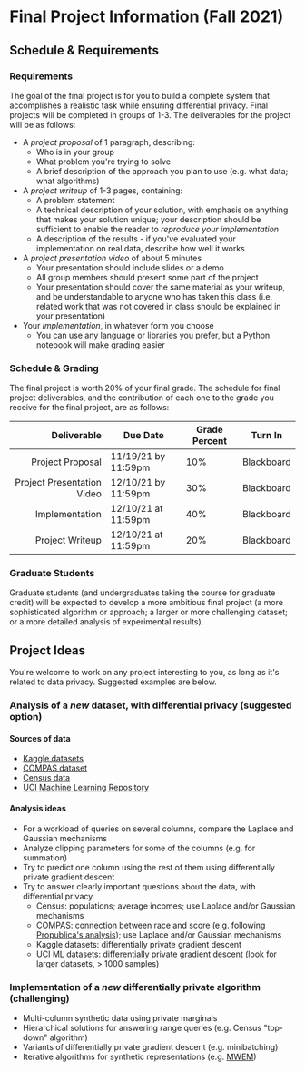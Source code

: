 # Final Project Information (Fall 2021)

## Schedule & Requirements

### Requirements

The goal of the final project is for you to build a complete system that accomplishes a realistic task while ensuring differential privacy. Final projects will be completed in groups of 1-3. The deliverables for the project will be as follows:

- A *project proposal* of 1 paragraph, describing:
  - Who is in your group
  - What problem you're trying to solve
  - A brief description of the approach you plan to use (e.g. what data; what algorithms)
- A *project writeup* of 1-3 pages, containing:
  - A problem statement
  - A technical description of your solution, with emphasis on anything that makes your solution unique; your description should be sufficient to enable the reader to *reproduce your implementation*
  - A description of the results - if you've evaluated your implementation on real data, describe how well it works
- A *project presentation video* of about 5 minutes
  - Your presentation should include slides or a demo
  - All group members should present some part of the project
  - Your presentation should cover the same material as your writeup, and be understandable to anyone who has taken this class (i.e. related work that was not covered in class should be explained in your presentation)
- Your *implementation*, in whatever form you choose
  - You can use any language or libraries you prefer, but a Python notebook will make grading easier

### Schedule & Grading

The final project is worth 20% of your final grade. The schedule for final project deliverables, and the contribution of each one to the grade you receive for the final project, are as follows:

| Deliverable                | Due Date                      | Grade Percent | Turn In    |
| ---------------------:     | ----------------------------- | ------------- | ---------- |
| Project Proposal           | 11/19/21 by 11:59pm           | 10%           | Blackboard |
| Project Presentation Video | 12/10/21 by 11:59pm           | 30%           | Blackboard |
| Implementation             | 12/10/21 at 11:59pm           | 40%           | Blackboard |
| Project Writeup            | 12/10/21 at 11:59pm           | 20%           | Blackboard |


### Graduate Students

Graduate students (and undergraduates taking the course for graduate credit) will be expected to develop a more ambitious final project (a more sophisticated algorithm or approach; a larger or more challenging dataset; or a more detailed analysis of experimental results).

## Project Ideas

You're welcome to work on any project interesting to you, as long as it's related to data privacy. Suggested examples are below.

### Analysis of a *new* dataset, with differential privacy (suggested option)

#### Sources of data

  - [Kaggle datasets](https://www.kaggle.com/datasets)
  - [COMPAS dataset](https://www.kaggle.com/danofer/compass)
  - [Census data](https://data.census.gov/cedsci/advanced)
  - [UCI Machine Learning Repository](https://archive.ics.uci.edu/ml/datasets.php)

#### Analysis ideas
  - For a workload of queries on several columns, compare the Laplace and Gaussian mechanisms
  - Analyze clipping parameters for some of the columns (e.g. for summation)
  - Try to predict one column using the rest of them using differentially private gradient descent
  - Try to answer clearly important questions about the data, with differential privacy
    - Census: populations; average incomes; use Laplace and/or Gaussian mechanisms
    - COMPAS: connection between race and score (e.g. following [Propublica's analysis](https://github.com/propublica/compas-analysis/blob/master/Compas%20Analysis.ipynb)); use Laplace and/or Gaussian mechanisms
    - Kaggle datasets: differentially private gradient descent
    - UCI ML datasets: differentially private gradient descent (look for larger datasets, > 1000 samples)

### Implementation of a *new* differentially private algorithm (challenging)

  - Multi-column synthetic data using private marginals
  - Hierarchical solutions for answering range queries (e.g. Census "top-down" algorithm)
  - Variants of differentially private gradient descent (e.g. minibatching)
  - Iterative algorithms for synthetic representations (e.g. [MWEM](https://arxiv.org/pdf/1012.4763.pdf))


